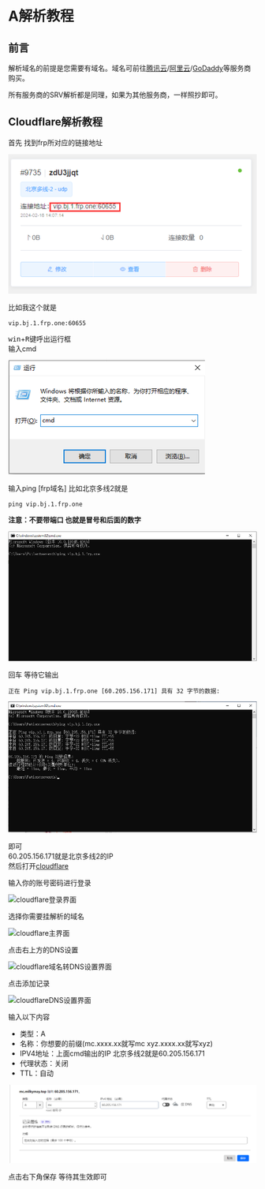 # A解析教程

## 前言

解析域名的前提是您需要有域名。域名可前往[腾讯云](https://cloud.tencent.com)/[阿里云](https://www.aliyun.com)/[GoDaddy](https://www.godaddy.com)等服务商购买。

所有服务商的SRV解析都是同理，如果为其他服务商，一样照抄即可。

## Cloudflare解析教程

首先 找到frp所对应的链接地址

![frpIP](./img/a-record/1.png)

比如我这个就是

```shell
vip.bj.1.frp.one:60655
```

<kbd>win</kbd>+<kbd>R</kbd>键呼出运行框  
输入cmd  

![yunxing](./img/a-record/2.png)

输入ping [frp域名]
比如北京多线2就是

```
ping vip.bj.1.frp.one
```

**注意：不要带端口 也就是冒号和后面的数字**

![ping](./img/a-record/3.png)

回车
等待它输出

```
正在 Ping vip.bj.1.frp.one [60.205.156.171] 具有 32 字节的数据:
```

![ping](./img/a-record/4.png)

即可  
60.205.156.171就是北京多线2的IP  
然后打开[cloudflare](https://www.cloudflare-cn.com/)

输入你的账号密码进行登录

![cloudflare登录界面](../../../../static/img/yuming/cloudflare1.png)

选择你需要挂解析的域名

![cloudflare主界面](../../../../static/img/yuming/cloudflare2.png)

点击右上方的DNS设置

![cloudflare域名转DNS设置界面](../../../../static/img/yuming/cloudflare3.png)

点击添加记录

![cloudflareDNS设置界面](../../../../static/img/yuming/cloudflare4.png)

输入以下内容

- 类型：A
- 名称：你想要的前缀(mc.xxxx.xx就写mc xyz.xxxx.xx就写xyz)
- IPV4地址：上面cmd输出的IP 北京多线2就是60.205.156.171
- 代理状态：关闭
- TTL：自动

![ping](./img/a-record/5.png)

点击右下角保存 等待其生效即可